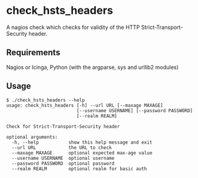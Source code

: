 #  check_hsts_headers

A nagios check which checks for validity of the HTTP Strict-Transport-Security header.

## Requirements

Nagios or Icinga, Python (with the argparse, sys and urllib2 modules)

## Usage

```
$ ./check_hsts_headers --help
usage: check_hsts_headers [-h] --url URL [--maxage MAXAGE]
                          [--username USERNAME] [--password PASSWORD]
                          [--realm REALM]

Check for Strict-Transport-Security header

optional arguments:
  -h, --help           show this help message and exit
  --url URL            the URL to check
  --maxage MAXAGE      optional expected max-age value
  --username USERNAME  optional username
  --password PASSWORD  optional password
  --realm REALM        optional realm for basic auth
```

